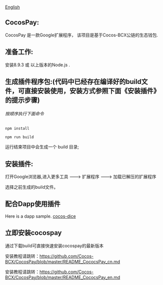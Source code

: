 [English](https://github.com/Cocos-BCX/CocosPay/blob/master/README.md)

## CocosPay:

CocosPay 是一款Google扩展程序， 该项目是基于Cocos-BCX公链的生态钱包.

## 准备工作:

安装8.9.3 或 以上版本的Node.js .



## 生成插件程序包:(代码中已经存在编译好的build文件，可直接安装使用，安装方式参照下面《安装插件》的提示步骤)

###### 按顺序执行下面命令

```
npm install
```

```
npm run build
```

运行结束项目中会生成一个 build 目录;


## 安装插件:
打开Google浏览器,进入更多工具 ---> 扩展程序 ---> 加载已解压的扩展程序

选择之前生成的build文件。


## 配合Dapp使用插件

Here is a dapp sample. [cocos-dice](https://github.com/Cocos-BCX/cocos-dice-sample) 

## 立即安装cocospay

通过下载build可直接快速安装cocospay的最新版本

安装教程请跳转：https://github.com/Cocos-BCX/CocosPay/blob/master/README_CococsPay_cn.md

安装教程请跳转：https://github.com/Cocos-BCX/CocosPay/blob/master/README_CococsPay_en.md